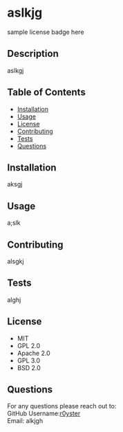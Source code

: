 
# aslkjg
sample license badge here
## Description
aslkgj
## Table of Contents
* [Installation](#Installation)
* [Usage](#Usage)
* [License](#License)
* [Contributing](#Contributing)
* [Tests](#Tests)
* [Questions](#Questions)

## Installation  
aksgj
## Usage  
a;slk
## Contributing
alsgkj
## Tests
alghj
## License
* MIT
* GPL 2.0
* Apache 2.0
* GPL 3.0
* BSD 2.0

## Questions
For any questions please reach out to:  
GitHub Username:[r0yster](https://github.com/r0yster)  
Email: alkjgh
  